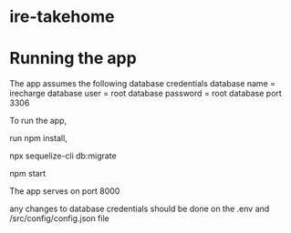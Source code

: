 # ire-takehome

# Running the app

The app assumes the following database credentials
database name = irecharge
database user = root
database password = root
database port 3306


To run the app,

run npm install,

npx sequelize-cli db:migrate

npm start


The app serves on port 8000


any changes to database credentials should be done on the .env and /src/config/config.json file


